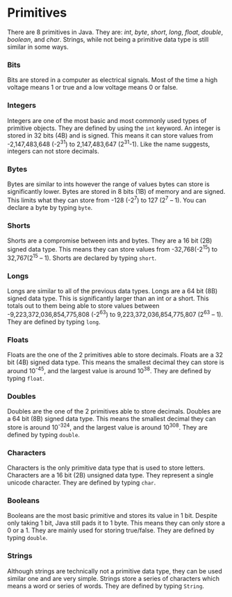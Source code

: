 Primitives
==========

There are 8 primitives in Java.
They are: *int*, *byte*, *short*, *long*, *float*, *double*, *boolean*, and *char*.
Strings, while not being a primitive data type is still similar in some ways.

### Bits ###
Bits are stored in a computer as electrical signals.
Most of the time a high voltage means 1 or true and a low voltage means 0 or false.

### Integers ###
Integers are one of the most basic and most commonly used types of primitive objects.
They are defined by using the ``int`` keyword. An integer is stored in 32 bits (4B) and is signed.
This means it can store values from -2,147,483,648 (-2<sup>31</sup>) to 2,147,483,647 (2<sup>31</sup>-1).
Like the name suggests, integers can not store decimals.

### Bytes ###
Bytes are similar to ints however the range of values bytes can store is significantly lower.
Bytes are stored in 8 bits (1B) of memory and are signed.
This limits what they can store from -128 (-2<sup>7</sup>) to 127 (2<sup>7</sup> – 1).
You can declare a byte by typing ``byte``.

### Shorts ###
Shorts are a compromise between ints and bytes.
They are a 16 bit (2B) signed data type.
This means they can store values from -32,768(-2<sup>15</sup>) to 32,767(2<sup>15</sup> – 1).
Shorts are declared by typing ``short``.

### Longs ###
Longs are similar to all of the previous data types.
Longs are a 64 bit (8B) signed data type.
This is significantly larger than an int or a short.
This totals out to them being able to store values between -9,223,372,036,854,775,808 (-2<sup>63</sup>) to 9,223,372,036,854,775,807 (2<sup>63</sup> – 1).
They are defined by typing ``long``.

### Floats ###
Floats are the one of the 2 primitives able to store decimals.
Floats are a 32 bit (4B) signed data type.
This means the smallest decimal they can store is around  10<sup>-45</sup>, and the largest value is around 10<sup>38</sup>.
They are defined by typing ``float``.

### Doubles ###
Doubles are the one of the 2 primitives able to store decimals.
Doubles are a 64 bit (8B) signed data type.
This means the smallest decimal they can store is around  10<sup>-324</sup>, and the largest value is around 10<sup>308</sup>.
They are defined by typing ``double``.

### Characters ###
Characters is the only primitive data type that is used to store letters.
Characters are a 16 bit (2B) unsigned data type.
They represent a single unicode character.
They are defined by typing ``char``.

### Booleans ###
Booleans are the most basic primitive and stores its value in 1 bit.
Despite only taking 1 bit, Java still pads it to 1 byte.
This means they can only store a 0 or a 1.
They are mainly used for storing true/false.
They are defined by typing ``double``.

### Strings ###
Although strings are technically not a primitive data type, they can be used similar one and are very simple.
Strings store a series of characters which means a word or series of words.
They are defined by typing ``String``.
